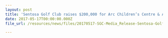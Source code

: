 ```yaml
---
layout: post
title: 'Sentosa Golf Club raises $200,000 for Arc Children’s Centre & Assisi Hospice'
date: 2017-05-17T00:00:00.000Z
file_url: /resources/news/files/20170517-SGC-Media_Release-Sentosa-Golf-Club-raises-200000-for-Arc-Children-Centre-Assisi-Hospice.pdf

---
```

